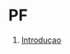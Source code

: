 # PF

1. [Introduçao](https://github.com/andreubita/MIEI/tree/master/1ano/1sem/Programa%C3%A7%C3%A3o%20Funcional/Resumos/1_Introducao.md)